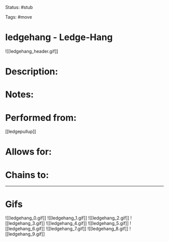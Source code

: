 Status: #stub

Tags: #move

# ledgehang - Ledge-Hang
![[ledgehang_header.gif]]
# Description:


# Notes:


# Performed from:
[[ledgepullup]]

# Allows for:


# Chains to:


___
# Gifs
![[ledgehang_0.gif]]
![[ledgehang_1.gif]]
![[ledgehang_2.gif]]
![[ledgehang_3.gif]]
![[ledgehang_4.gif]]
![[ledgehang_5.gif]]
![[ledgehang_6.gif]]
![[ledgehang_7.gif]]
![[ledgehang_8.gif]]
![[ledgehang_9.gif]]
